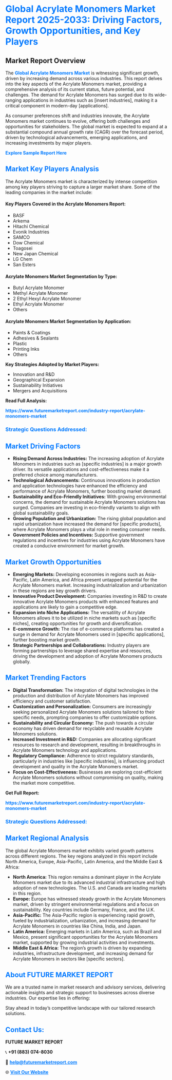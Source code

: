 <h1 style="color: #007BFF;">Global Acrylate Monomers Market Report 2025-2033: Driving Factors, Growth Opportunities, and Key Players</h1>

<section id="overview">
<h2>Market Report Overview</h2>
<p>The <a href="https://www.futuremarketreport.com/industry-report/acrylate-monomers-market" style="color: #007BFF; text-decoration: none;"><strong>Global Acrylate Monomers Market</strong></a> is witnessing significant growth, driven by increasing demand across various industries. This report delves into the key aspects of the Acrylate Monomers market, providing a comprehensive analysis of its current status, future potential, and challenges. The demand for Acrylate Monomers has surged due to its wide-ranging applications in industries such as [insert industries], making it a critical component in modern-day [applications].</p>
<p>As consumer preferences shift and industries innovate, the Acrylate Monomers market continues to evolve, offering both challenges and opportunities for stakeholders. The global market is expected to expand at a substantial compound annual growth rate (CAGR) over the forecast period, driven by technological advancements, emerging applications, and increasing investments by major players.</p>
</section>

<section id="overview">
<p><a href="https://www.futuremarketreport.com/request-sample/reportId=89684" style="color: #007BFF; text-decoration: none;"><strong>Explore Sample Report Here</strong></a></p>
</section>

<section id="key-players">
<h2 style="color: #007BFF;">Market Key Players Analysis</h2>
<p>The Acrylate Monomers market is characterized by intense competition among key players striving to capture a larger market share. Some of the leading companies in the market include:</p>
<h4>Key Players Covered in the Acrylate Monomers Report:</h4>
<ul><li>BASF</li><li>Arkema</li><li>Hitachi Chemical</li><li>Evonik Industries</li><li>SAMCO</li><li>Dow Chemical</li><li>Toagosei</li><li>New Japan Chemical</li><li>LG Chem</li><li>San Esters</li></ul>
<h4>Acrylate Monomers Market Segmentation by Type:</h4>
<ul><li>Butyl Acrylate Monomer</li><li>Methyl Acrylate Monomer</li><li>2 Ethyl Hexyl Acrylate Monomer</li><li>Ethyl Acrylate Monomer</li><li>Others</li></ul>

<h4>Acrylate Monomers Market Segmentation by Application:</h4>
<ul><li>Paints &amp; Coatings</li><li>Adhesives &amp; Sealants</li><li>Plastic</li><li>Printing Inks</li><li>Others</li></ul>
<p><strong>Key Strategies Adopted by Market Players:</strong></p>
<ul>
<li>Innovation and R&D</li>
<li>Geographical Expansion</li>
<li>Sustainability Initiatives</li>
<li>Mergers and Acquisitions</li>
</ul>
</section>

<section>
<p><strong>Read Full Analysis: </strong></p><a href="https://www.futuremarketreport.com/industry-report/acrylate-monomers-market" style="color: #007BFF; text-decoration: none;"><strong>https://www.futuremarketreport.com/industry-report/acrylate-monomers-market</strong></a>
<h3 style="color: #007BFF;">Strategic Questions Addressed:</h3>
</section>

<section id="driving-factors">
<h2 style="color: #007BFF;">Market Driving Factors</h2>
<ul>
<li><strong>Rising Demand Across Industries:</strong> The increasing adoption of Acrylate Monomers in industries such as [specific industries] is a major growth driver. Its versatile applications and cost-effectiveness make it a preferred choice among manufacturers.</li>
<li><strong>Technological Advancements:</strong> Continuous innovations in production and application technologies have enhanced the efficiency and performance of Acrylate Monomers, further boosting market demand.</li>
<li><strong>Sustainability and Eco-Friendly Initiatives:</strong> With growing environmental concerns, the demand for sustainable Acrylate Monomers solutions has surged. Companies are investing in eco-friendly variants to align with global sustainability goals.</li>
<li><strong>Growing Population and Urbanization:</strong> The rising global population and rapid urbanization have increased the demand for [specific products], where Acrylate Monomers plays a vital role in meeting consumer needs.</li>
<li><strong>Government Policies and Incentives:</strong> Supportive government regulations and incentives for industries using Acrylate Monomers have created a conducive environment for market growth.</li>
</ul>
</section>

<section id="growth-opportunities">
<h2 style="color: #007BFF;">Market Growth Opportunities</h2>
<ul>
<li><strong>Emerging Markets:</strong> Developing economies in regions such as Asia-Pacific, Latin America, and Africa present untapped potential for the Acrylate Monomers market. Increasing industrialization and urbanization in these regions are key growth drivers.</li>
<li><strong>Innovative Product Development:</strong> Companies investing in R&D to create innovative Acrylate Monomers products with enhanced features and applications are likely to gain a competitive edge.</li>
<li><strong>Expansion into Niche Applications:</strong> The versatility of Acrylate Monomers allows it to be utilized in niche markets such as [specific niches], creating opportunities for growth and diversification.</li>
<li><strong>E-commerce Growth:</strong> The rise of e-commerce platforms has created a surge in demand for Acrylate Monomers used in [specific applications], further boosting market growth.</li>
<li><strong>Strategic Partnerships and Collaborations:</strong> Industry players are forming partnerships to leverage shared expertise and resources, driving the development and adoption of Acrylate Monomers products globally.</li>
</ul>
</section>

<section id="trending-factors">
<h2 style="color: #007BFF;">Market Trending Factors</h2>
<ul>
<li><strong>Digital Transformation:</strong> The integration of digital technologies in the production and distribution of Acrylate Monomers has improved efficiency and customer satisfaction.</li>
<li><strong>Customization and Personalization:</strong> Consumers are increasingly seeking personalized Acrylate Monomers solutions tailored to their specific needs, prompting companies to offer customizable options.</li>
<li><strong>Sustainability and Circular Economy:</strong> The push towards a circular economy has driven demand for recyclable and reusable Acrylate Monomers solutions.</li>
<li><strong>Increased Investment in R&D:</strong> Companies are allocating significant resources to research and development, resulting in breakthroughs in Acrylate Monomers technology and applications.</li>
<li><strong>Regulatory Compliance:</strong> Adherence to strict regulatory standards, particularly in industries like [specific industries], is influencing product development and quality in the Acrylate Monomers market.</li>
<li><strong>Focus on Cost-Effectiveness:</strong> Businesses are exploring cost-efficient Acrylate Monomers solutions without compromising on quality, making the market more competitive.</li>
</ul>
</section>

<section>
<p><strong>Get Full Report: </strong></p><a href="https://www.futuremarketreport.com/industry-report/acrylate-monomers-market" style="color: #007BFF; text-decoration: none;"><strong>https://www.futuremarketreport.com/industry-report/acrylate-monomers-market</strong></a>
<h3 style="color: #007BFF;">Strategic Questions Addressed:</h3>
</section>


<section id="regional-analysis">
<h2 style="color: #007BFF;">Market Regional Analysis</h2>
<p>The global Acrylate Monomers market exhibits varied growth patterns across different regions. The key regions analyzed in this report include North America, Europe, Asia-Pacific, Latin America, and the Middle East & Africa:</p>
<ul>
<li><strong>North America:</strong> This region remains a dominant player in the Acrylate Monomers market due to its advanced industrial infrastructure and high adoption of new technologies. The U.S. and Canada are leading markets in this region.</li>
<li><strong>Europe:</strong> Europe has witnessed steady growth in the Acrylate Monomers market, driven by stringent environmental regulations and a focus on sustainability. Key countries include Germany, France, and the U.K.</li>
<li><strong>Asia-Pacific:</strong> The Asia-Pacific region is experiencing rapid growth, fueled by industrialization, urbanization, and increasing demand for Acrylate Monomers in countries like China, India, and Japan.</li>
<li><strong>Latin America:</strong> Emerging markets in Latin America, such as Brazil and Mexico, present significant opportunities for the Acrylate Monomers market, supported by growing industrial activities and investments.</li>
<li><strong>Middle East & Africa:</strong> The region’s growth is driven by expanding industries, infrastructure development, and increasing demand for Acrylate Monomers in sectors like [specific sectors].</li>
</ul>
</section>

<footer>
<h2 style="color: #007BFF;">About FUTURE MARKET REPORT</h2>
<p>We are a trusted name in market research and advisory services, delivering actionable insights and strategic support to businesses across diverse industries. Our expertise lies in offering:</p>

<p>Stay ahead in today’s competitive landscape with our tailored research solutions.</p>

<h2 style="color: #007BFF;">Contact Us:</h2>
<p><strong>FUTURE MARKET REPORT</strong></p>
<p>📞 <strong>+91 (883) 074-8030</strong></p>
<p>📧 <strong><a href="mailto:help@futuremarketreport.com" style="color: #007BFF;">help@futuremarketreport.com</a></strong></p>
<p>🌐 <strong><a href="https://www.futuremarketreport.com/" style="color: #007BFF;">Visit Our Website</a></strong></p>
</footer>